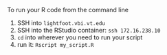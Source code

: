 To run your R code from the command line


1. SSH into `lightfoot.vbi.vt.edu`
2. SSH into the RStudio container: `ssh 172.16.238.10`
3. `cd` into wherever you need to run your script
4. run it: `Rscript my_script.R`
